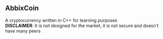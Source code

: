 ## AbbixCoin
A cryptocurrency written in C++ for learning purposes
<br>
**DISCLAIMER**: It is not designed for the market, it is not secure and doesn't have many peers
